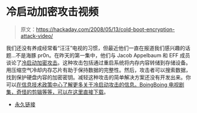 # 冷启动加密攻击视频

> 原文：<https://hackaday.com/2008/05/13/cold-boot-encryption-attack-video/>

我们还没有养成经常看“汪汪”电视的习惯，但最近他们一直在报道我们感兴趣的话题…不是海豚 pr0n。在昨天的第一集中，他们与 Jacob Appelbaum 和 EFF 成员谈论了[冷启动加密攻击](http://www.hackaday.com/2008/02/21/breaking-disk-encryption-with-ram-dumps/)。这种攻击包括通过重启系统将内存内容转储到存储设备。用压缩空气冷却内存芯片有助于保持数据的完整性。然后，攻击者可以搜索数据，找到保护硬盘内容的加密密钥。减轻这种攻击的简单解决方案还没有开发出来。你可以[在信息技术政策中心了解更多关于冷启动攻击的信息。BoingBoing 电视剧集，奇怪的剪辑等等，可以在这里直接下载](http://citp.princeton.edu/memory/)。

*   [永久链接](http://tv.boingboing.net/2008/05/11/bbtv-hacker-howto-co.html)